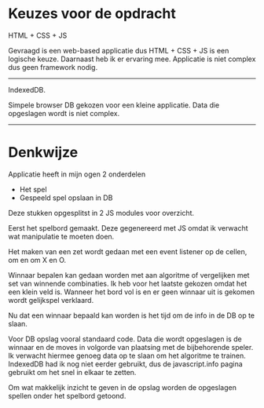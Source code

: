 Keuzes voor de opdracht
=======================

HTML + CSS + JS

Gevraagd is een web-based applicatie dus HTML + CSS + JS is een logische keuze. Daarnaast heb ik er ervaring mee. 
Applicatie is niet complex dus geen framework nodig.

---------------

IndexedDB.

Simpele browser DB gekozen voor een kleine applicatie. Data die opgeslagen wordt is niet complex.

-----------
Denkwijze
===========

Applicatie heeft in mijn ogen 2 onderdelen
- Het spel
- Gespeeld spel opslaan in DB

Deze stukken opgesplitst in 2 JS modules voor overzicht.

Eerst het spelbord gemaakt. Deze gegenereerd met JS omdat ik verwacht wat manipulatie te moeten doen.

Het maken van een zet wordt gedaan met een event listener op de cellen, om en om X en O.

Winnaar bepalen kan gedaan worden met aan algoritme of vergelijken met set van winnende combinaties. Ik heb voor het laatste gekozen omdat het een klein veld is. Wanneer het bord vol is en er geen winnaar uit is gekomen wordt gelijkspel verklaard.

Nu dat een winnaar bepaald kan worden is het tijd om de info in de DB op te slaan.

Voor DB opslag vooral standaard code. Data die wordt opgeslagen is de winnaar en de moves in volgorde van plaatsing met de bijbehorende speler. Ik verwacht hiermee genoeg data op te slaan om het algoritme te trainen. IndexedDB had ik nog niet eerder gebruikt, dus de javascript.info pagina gebruikt om het snel in elkaar te zetten.

Om wat makkelijk inzicht te geven in de opslag worden de opgeslagen spellen onder het spelbord getoond.
